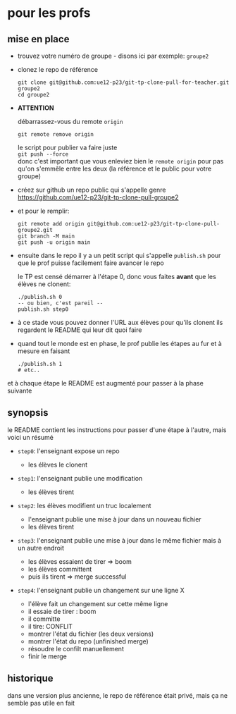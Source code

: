 # pour les profs

## mise en place

* trouvez votre numéro de groupe - disons ici par exemple: `groupe2`

* clonez le repo de référence  
   ```
   git clone git@github.com:ue12-p23/git-tp-clone-pull-for-teacher.git groupe2
   cd groupe2
   ```
* **ATTENTION**

  débarrassez-vous du remote `origin`  
  ```
  git remote remove origin
  ```

  le script pour publier va faire juste  
  `git push --force`  
  donc c'est important que vous enleviez bien le `remote origin` pour pas qu'on s'emmêle entre les deux (la référence et le public pour votre groupe)

* créez sur github un repo public qui s'appelle genre  
    <https://github.com/ue12-p23/git-tp-clone-pull-groupe2>
* et pour le remplir:

    ```
    git remote add origin git@github.com:ue12-p23/git-tp-clone-pull-groupe2.git
    git branch -M main
    git push -u origin main
  
    ```

* ensuite dans le repo il y a un petit script qui s'appelle `publish.sh`
  pour que le prof puisse facilement faire avancer le repo

  le TP est censé démarrer à l'étape 0, donc vous faites **avant** que les élèves ne clonent:

  ```
  ./publish.sh 0
  -- ou bien, c'est pareil --
  publish.sh step0
  ```

* à ce stade vous pouvez donner l'URL aux élèves pour qu'ils clonent
  ils regardent le README qui leur dit quoi faire

*  quand tout le monde est en phase, le prof publie les étapes au fur et à mesure
   en faisant

   ```
   ./publish.sh 1
   # etc..
   ```

  et à chaque étape le README est augmenté pour passer à la phase suivante


## synopsis

le README contient les instructions pour passer d'une étape à l'autre, mais voici un résumé

* `step0`: l'enseignant expose un repo
  * les élèves le clonent

* `step1`: l'enseignant publie une modification
  * les élèves tirent

* `step2`: les élèves modifient un truc localement
  * l'enseignant publie une mise à jour dans un nouveau fichier
  * les élèves tirent

* `step3`: l'enseignant publie une mise à jour dans le même fichier
  mais à un autre endroit
  * les élèves essaient de tirer => boom
  * les élèves committent
  * puis ils tirent => merge successful

* `step4`: l'enseignant publie un changement sur une ligne X
  * l'élève fait un changement sur cette même ligne
  * il essaie de tirer : boom
  * il committe
  * il tire: CONFLIT
  * montrer l'état du fichier (les deux versions)
  * montrer l'état du repo (unfinished merge)
  * résoudre le confilt manuellement
  * finir le merge

## historique

dans une version plus ancienne, le repo de référence était privé, 
mais ça ne semble pas utile en fait
